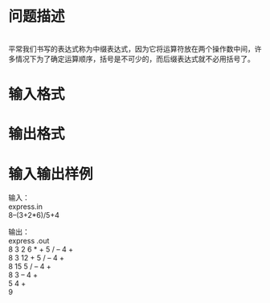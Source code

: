 

# 问题描述

<br/>
平常我们书写的表达式称为中缀表达式，因为它将运算符放在两个操作数中间，许多情况下为了确定运算顺序，括号是不可少的，而后缀表达式就不必用括号了。
</p>

# 输入格式



# 输出格式



# 输入输出样例

输入： <br/>
express.in<br/>
8–(3+2*6)/5+4
</p>
<p>
	输出：<br/>
express .out<br/>
8 3 2 6 * + 5 / – 4 + <br/>
8 3 12 + 5 / – 4 + <br/>
8 15 5 / – 4 + <br/>
8 3 – 4 + <br/>
5 4 + <br/>
9
</p>
